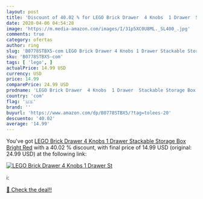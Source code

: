 ```yaml
---
layout: post
title: 'Discount of 40.02 % for LEGO Brick Drawer  4 Knobs  1 Drawer  St'
date: 2020-04-06 04:54:28
image: 'https://m.media-amazon.com/images/I/31p5XC0U8ML._SL400_.jpg'
comments: true
category: ofertas
author: ring
slug: 'B0778STBX5-com LEGO Brick Drawer 4 Knobs 1 Drawer Stackable Storage Box...'
sku: 'B0778STBX5-com'
tags: [ 'lego', ]
actualPrice: 14.99 USD
currency: USD
price: 14.99
comparePrice: 24.99 USD
prodname: 'LEGO Brick Drawer  4 Knobs  1 Drawer  Stackable Storage Box  Bright Red'
country: 'com'
flag: '🇺🇸'
brand: ''
buyurl: 'https://www.amazon.com/dp/B0778STBX5/?tag=tolees-20'
descuento: '40.02'
average: '14.99'
---
```


You've got [LEGO Brick Drawer  4 Knobs  1 Drawer  Stackable Storage Box  Bright Red](https://www.amazon.com/dp/B0778STBX5/?tag=tolees-20) with a  40.02 % discount, with final price of 14.99 USD (original: 24.99 USD) at the following link:

[![LEGO Brick Drawer  4 Knobs  1 Drawer  St](https://m.media-amazon.com/images/I/31p5XC0U8ML._SL400_.jpg)](https://www.amazon.com/dp/B0778STBX5/?tag=tolees-20)

ℹ️:


[🛒 Check the deal!!](https://www.amazon.com/dp/B0778STBX5/?tag=tolees-20)
